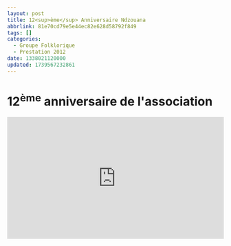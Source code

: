```yaml
---
layout: post
title: 12<sup>ème</sup> Anniversaire Ndzouana
abbrlink: 81e70cd79e5e44ec82e628d58792f849
tags: []
categories:
  - Groupe Folklorique
  - Prestation 2012
date: 1338021120000
updated: 1739567232861
---
```


# 12<sup>ème</sup> anniversaire de l'association

<div style="position:relative; padding-bottom:56.25%; height:0; overflow:hidden; max-width:100%; width:100%;">
  <iframe src="https://www.youtube.com/embed/CuYD20Hti3g" 
          style="position:absolute; top:0; left:0; width:100%; height:100%;" 
          frameborder="0" allow="accelerometer; autoplay; encrypted-media; gyroscope; picture-in-picture" 
          allowfullscreen>
  </iframe>
</div>
